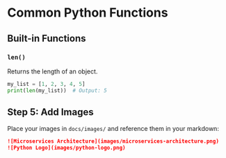 # Common Python Functions

## Built-in Functions

### `len()`
Returns the length of an object.

```python
my_list = [1, 2, 3, 4, 5]
print(len(my_list))  # Output: 5
```


## Step 5: Add Images

Place your images in `docs/images/` and reference them in your markdown:

```markdown
![Microservices Architecture](images/microservices-architecture.png)
![Python Logo](images/python-logo.png)